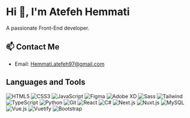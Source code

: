 # Hi 👋, I'm Atefeh Hemmati
A passionate Front-End developer.

## 📫 Contact Me
- Email: Hemmati.atefeh97@gmail.com

## Languages and Tools
![HTML5](https://img.shields.io/badge/-HTML5-E34F26?style=flat&logo=html5)
![CSS3](https://img.shields.io/badge/-CSS3-1572B6?style=flat&logo=css3)
![JavaScript](https://img.shields.io/badge/-JavaScript-F7DF1E?style=flat&logo=javascript)
![Figma](https://img.shields.io/badge/-Figma-F24E1E?style=flat&logo=figma)
![Adobe XD](https://img.shields.io/badge/-XD-FF61F6?style=flat&logo=adobe-xd)
![Sass](https://img.shields.io/badge/-Sass-CC6699?style=flat&logo=sass)
![Tailwind](https://img.shields.io/badge/-Tailwind-38B2AC?style=flat&logo=tailwind-css)
![TypeScript](https://img.shields.io/badge/-TypeScript-3178C6?style=flat&logo=typescript)
![Python](https://img.shields.io/badge/-Python-3776AB?style=flat&logo=python)
![Git](https://img.shields.io/badge/-Git-F05032?style=flat&logo=git)
![React](https://img.shields.io/badge/-React-61DAFB?style=flat&logo=react)
![C#](https://img.shields.io/badge/-C%23-239120?style=flat&logo=c-sharp)
![Next.js](https://img.shields.io/badge/-Next.js-000000?style=flat&logo=next.js)
![Nuxt.js](https://img.shields.io/badge/-Nuxt.js-00DC82?style=flat&logo=nuxt.js)
![MySQL](https://img.shields.io/badge/-MySQL-4479A1?style=flat&logo=mysql)
![Vue.js](https://img.shields.io/badge/-Vue.js-4FC08D?style=flat&logo=vue.js)
![Vuetify](https://img.shields.io/badge/-Vuetify-1867C0?style=flat&logo=vuetify)
![Bootstrap](https://img.shields.io/badge/-Bootstrap-563D7C?style=flat&logo=bootstrap)

